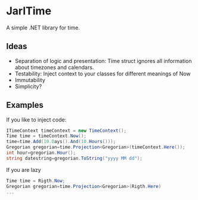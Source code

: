 JarlTime
========
A simple .NET library for time.

Ideas
-----
* Separation of logic and presentation: Time struct ignores all information about timezones and calendars.
* Testability: Inject context to your classes for different meanings of Now
* Immutability
* Simplicity?

Examples
--------
If you like to inject code:
```csharp
ITimeContext timeContext = new TimeContext();
Time time = timeContext.Now();
time=time.Add(10.Days().And(10.Hours()));
Gregorian gregorian=time.Projection<Gregorian>(timeContext.Here());
int hour=gregorian.Hour();
string datestring=gregorian.ToString("yyyy MM dd");
```

If you are lazy
```csharp
Time time = Rigth.Now;
Gregorian gregorian=time.Projection<Gregorian>(Rigth.Here)
...
```
